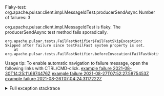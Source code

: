         
Flaky-test: org.apache.pulsar.client.impl.MessageIdTest.producerSendAsync
Number of failures: 3

org.apache.pulsar.client.impl.MessageIdTest is flaky. The producerSendAsync test method fails sporadically.

```
org.apache.pulsar.tests.FailFastNotifier$FailFastSkipException: Skipped after failure since testFailFast system property is set.
	at org.apache.pulsar.tests.FailFastNotifier.beforeInvocation(FailFastNotifier.java:88)

```

Usage tip: To enable automatic navigation to failure message, open the following links with CTRL/CMD-click.
[example failure 2021-08-30T14:25:11.6974476Z](https://github.com/apache/pulsar/runs/3462661639?check_suite_focus=true#step:9:1245)
[example failure 2021-08-27T07:52:27.5875453Z](https://github.com/apache/pulsar/runs/3440855061?check_suite_focus=true#step:9:1242)
[example failure 2021-08-26T07:04:24.3117222Z](https://github.com/apache/pulsar/runs/3429892062?check_suite_focus=true#step:9:1202)


<details>
<summary>Full exception stacktrace</summary>
<code><pre>
org.apache.pulsar.tests.FailFastNotifier$FailFastSkipException: Skipped after failure since testFailFast system property is set.
	at org.apache.pulsar.tests.FailFastNotifier.beforeInvocation(FailFastNotifier.java:88)

</pre></code>
</details>

